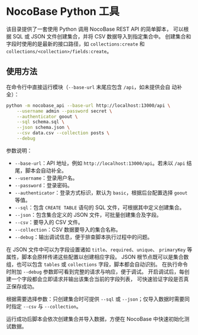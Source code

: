 # NocoBase Python 工具

该目录提供了一套使用 Python 调用 NocoBase REST API 的简单脚本，
可以根据 SQL 或 JSON 文件创建集合，并将 CSV 数据导入到指定集合中。
创建集合和字段时使用的是最新的接口路径，如 `collections:create`
和 `collections/<collection>/fields:create`。

## 使用方法

在命令行中直接运行模块（`--base-url` 末尾应包含 `/api`，如未提供会自
动补全）：

```bash
python -m nocobase_api --base-url http://localhost:13000/api \
    --username admin --password secret \
    --authenticator goout \
    --sql schema.sql \
    --json schema.json \
    --csv data.csv --collection posts \
    --debug
```

参数说明：

- `--base-url`：API 地址，例如 `http://localhost:13000/api`。若未以
  `/api` 结尾，脚本会自动补全。
- `--username`：登录用户名。
- `--password`：登录密码。
- `--authenticator`：登录方式标识，默认为 `basic`，根据后台配置选择
  `goout` 等值。
- `--sql`：包含 `CREATE TABLE` 语句的 SQL 文件，可根据其中定义创建集合。
- `--json`：包含集合定义的 JSON 文件，可批量创建集合及字段。
- `--csv`：要导入的 CSV 文件。
- `--collection`：CSV 数据要导入的集合名称。
- `--debug`：输出调试信息，便于排查脚本执行过程中的问题。

在 JSON 文件中可以为字段设置诸如 `title`、`required`、`unique`、
`primaryKey` 等属性，脚本会原样传递这些配置以创建相应字段。
JSON 根节点既可以是集合数组，也可以包含 `tables` 或 `collections`
字段，脚本都会自动识别。
在执行命令时附加 `--debug` 参数即可看到完整的请求与响应，便于调试。
开启调试后，每创建一个字段都会立即请求并输出该集合当前的字段列表，
可快速验证字段是否真正保存成功。

根据需要选择参数：只创建集合时可提供 `--sql` 或 `--json`；仅导入数据时需要同时指定 `--csv` 与 `--collection`。

运行成功后脚本会依次创建集合并导入数据，方便在 NocoBase 中快速初始化测试数据。

